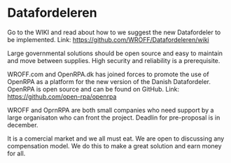# Datafordeleren

Go to the WIKI and read about how to we suggest the new Datafordeler to be implemented. Link: https://github.com/WROFF/Datafordeleren/wiki

Large governmental solutions should be open source and easy to maintain and move between supplies. High security and reliability is a prerequisite.

WROFF.com and OpenRPA.dk has joined forces to promote the use of OpenRPA as a platform for the new version of the Danish Datafordeler. OpenRPA is open source and can be found on GitHub. Link: https://github.com/open-rpa/openrpa

WROFF and OprnRPA are both small companies who need support by a large organisaton who can front the project. Deadlin for pre-proposal is in december.

It is a comercial market and we all must eat. We are open to discussing any compensation model. We do this to make a great solution and earn money for all.
